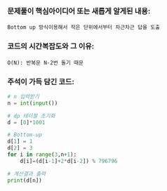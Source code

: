 ### 문제풀이 핵심아이디어 또는 새롭게 알게된 내용: 
    Bottom up 방식이용해서 작은 단위에서부터 차근차근 답을 도출
    
### 코드의 시간복잡도와 그 이유:
    O(N): 반복문 N-2번 돌기 때문
    
### 주석이 가득 담긴 코드:
```python
# n 입력받기
n = int(input())

# dp 테이블 초기화
d = [0]*1001

# Bottom-up
d[1] = 1
d[2] = 3
for i in range(3,n+1):
    d[i]=(d[i-1]+2*d[i-2]) % 796796

# 계산결과 출력
print(d[n])

```
